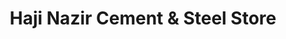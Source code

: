 ---
title: "Haji Nazir Cement & Steel Store"
url: /lahore/haji-nazir-cement-and-steel-store/
shop: shop
---